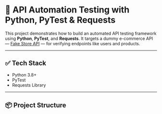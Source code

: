 # 🧪 API Automation Testing with Python, PyTest & Requests

This project demonstrates how to build an automated API testing framework using **Python**, **PyTest**, and **Requests**. It targets a dummy e-commerce API — [Fake Store API](https://fakestoreapi.com) — for verifying endpoints like users and products.

---

## ✅ Tech Stack
- Python 3.8+
- PyTest
- Requests Library

---

## 📦 Project Structure
